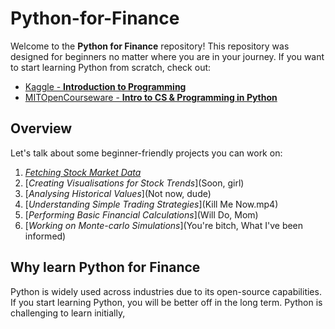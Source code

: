 # Python-for-Finance
Welcome to the **Python for Finance** repository! 
This repository was designed for beginners no matter where you are in your journey. 
If you want to start learning Python from scratch, check out:       
- [Kaggle - **Introduction to Programming**](https://www.kaggle.com/learn/intro-to-programming)
- [MITOpenCourseware - **Intro to CS & Programming in Python**](https://ocw.iti.hr/courses/electrical-engineering-and-computer-science/6-0001-introduction-to-computer-science-and-programming-in-python-fall-2016/lecture-slides-code/)

## Overview
Let's talk about some beginner-friendly projects you can work on: 
1. [*Fetching Stock Market Data*](https://colab.research.google.com/github/dynamiciterativeprocess/Python-is-difficult/blob/main/Fetch_Stock_Data.ipynb)
2. [*Creating Visualisations for Stock Trends*](Soon, girl)
3. [*Analysing Historical Values*](Not now, dude)
4. [*Understanding Simple Trading Strategies*](Kill Me Now.mp4)
5. [*Performing Basic Financial Calculations*](Will Do, Mom)
6. [*Working on Monte-carlo Simulations*](You're bitch, What I've been informed)

## Why learn Python for Finance
Python is widely used across industries due to its open-source capabilities. If you start learning Python, you will be better off in the long term. Python is challenging to learn initially,
